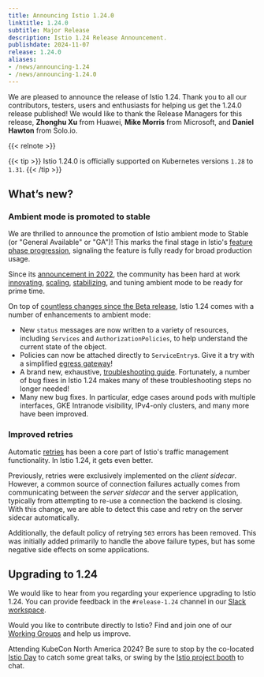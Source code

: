 ```yaml
---
title: Announcing Istio 1.24.0
linktitle: 1.24.0
subtitle: Major Release
description: Istio 1.24 Release Announcement.
publishdate: 2024-11-07
release: 1.24.0
aliases:
- /news/announcing-1.24
- /news/announcing-1.24.0
---
```


We are pleased to announce the release of Istio 1.24. Thank you to all our contributors, testers, users and enthusiasts for helping us get the 1.24.0 release published!
We would like to thank the Release Managers for this release, **Zhonghu Xu** from Huawei, **Mike Morris** from Microsoft, and **Daniel Hawton** from Solo.io.

{{< relnote >}}

{{< tip >}}
Istio 1.24.0 is officially supported on Kubernetes versions `1.28` to `1.31`.
{{< /tip >}}

## What’s new?

### Ambient mode is promoted to stable

We are thrilled to announce the promotion of Istio ambient mode to Stable (or "General Available" or "GA")!
This marks the final stage in Istio's [feature phase progression](/docs/releases/feature-stages/), signaling the feature is fully ready for broad production usage.

Since its [announcement in 2022](/blog/2022/introducing-ambient-mesh/), the community has been hard at work [innovating](/blog/2024/inpod-traffic-redirection-ambient/),
[scaling](/blog/2024/ambient-vs-cilium/), [stabilizing](/blog/2024/ambient-reaches-beta/), and tuning ambient mode to be ready for prime time.

On top of [countless changes since the Beta release](/news/releases/1.23.x/announcing-1.23/#ambient-ambient-ambient), Istio 1.24 comes with a number of enhancements to ambient mode:

* New `status` messages are now written to a variety of resources, including `Services` and `AuthorizationPolicies`, to help understand the current state of the object.
* Policies can now be attached directly to `ServiceEntry`s. Give it a try with a simplified [egress gateway](https://www.solo.io/blog/egress-gateways-made-easy/)!
* A brand new, exhaustive, [troubleshooting guide](https://github.com/istio/istio/wiki/Troubleshooting-Istio-Ambient). Fortunately, a number of bug fixes in Istio 1.24 makes many of these troubleshooting steps no longer needed!
* Many new bug fixes. In particular, edge cases around pods with multiple interfaces, GKE Intranode visibility, IPv4-only clusters, and many more have been improved.

### Improved retries

Automatic [retries](/docs/concepts/traffic-management/#retries) has been a core part of Istio's traffic management functionality.
In Istio 1.24, it gets even better.

Previously, retries were exclusively implemented on the *client sidecar*.
However, a common source of connection failures actually comes from communicating between the *server sidecar* and the server application,
typically from attempting to re-use a connection the backend is closing.
With this change, we are able to detect this case and retry on the server sidecar automatically.

Additionally, the default policy of retrying `503` errors has been removed.
This was initially added primarily to handle the above failure types, but has some negative side effects on some applications.

## Upgrading to 1.24

We would like to hear from you regarding your experience upgrading to Istio 1.24. You can provide feedback in the `#release-1.24` channel in our [Slack workspace](https://slack.istio.io/).

Would you like to contribute directly to Istio? Find and join one of our [Working Groups](https://github.com/istio/community/blob/master/WORKING-GROUPS.md) and help us improve.

Attending KubeCon North America 2024?
Be sure to stop by the co-located [Istio Day](https://events.linuxfoundation.org/kubecon-cloudnativecon-north-america/co-located-events/istio-day/) to catch some great talks, or swing by the [Istio project booth](https://events.linuxfoundation.org/kubecon-cloudnativecon-north-america/venue-travel/#venue-maps) to chat. 